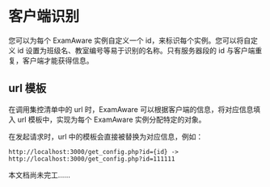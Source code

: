 # 客户端识别

您可以为每个 ExamAware 实例自定义一个 id，来标识每个实例。您可以将自定义 id 设置为班级名、教室编号等易于识别的名称。只有服务器段的 id 与客户端重复，客户端才能获得信息。

<a id="url-template"></a>

## url 模板

在调用集控清单中的 url 时，ExamAware 可以根据客户端的信息，将对应信息填入 url 模板中，实现为每个 ExamAware 实例分配特定的对象。

在发起请求时，url 中的模板会直接被替换为对应信息，例如：

``` plaintext
http://localhost:3000/get_config.php?id={id} -> http://localhost:3000/get_config.php?id=111111
```

本文档尚未完工……
